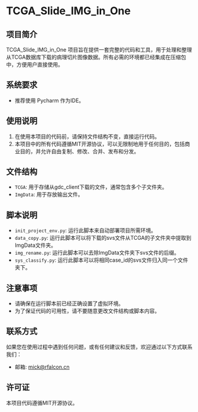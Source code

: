 # TCGA_Slide_IMG_in_One

## 项目简介
TCGA_Slide_IMG_in_One 项目旨在提供一套完整的代码和工具，用于处理和整理从TCGA数据库下载的病理切片图像数据。所有必需的环境都已经集成在压缩包中，方便用户直接使用。

## 系统要求
- 推荐使用 Pycharm 作为IDE。

## 使用说明
1. 在使用本项目的代码前，请保持文件结构不变，直接运行代码。
2. 本项目中的所有代码遵循MIT开源协议，可以无限制地用于任何目的，包括商业目的，并允许自由复制、修改、合并、发布和分发。

## 文件结构
- `TCGA`: 用于存储从gdc_client下载的文件，通常包含多个子文件夹。
- `ImgData`: 用于存放输出文件。

## 脚本说明
- `init_project_env.py`: 运行此脚本来自动部署项目所需环境。
- `data_copy.py`: 运行此脚本可以将下载的svs文件从TCGA的子文件夹中提取到ImgData文件夹。
- `img_rename.py`: 运行此脚本可以去除ImgData文件夹下svs文件的后缀。
- `sys_classify.py`: 运行此脚本可以将相同case_id的svs文件归入同一个文件夹下。

## 注意事项
- 请确保在运行脚本前已经正确设置了虚拟环境。
- 为了保证代码的可用性，请不要随意更改文件结构或脚本内容。

## 联系方式
如果您在使用过程中遇到任何问题，或有任何建议和反馈，欢迎通过以下方式联系我们：

- 邮箱: mick@rfalcon.cn

## 许可证
本项目代码遵循MIT开源协议。
